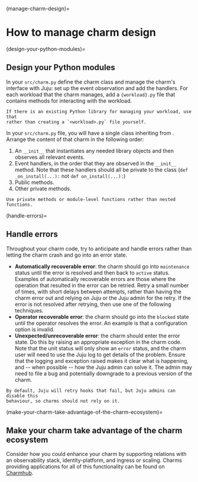 (manage-charm-design)=
# How to manage charm design

(design-your-python-modules)=
## Design your Python modules

In your `src/charm.py` define the charm class and manage the charm's interface
with Juju: set up the event observation and add the handlers. For each workload
that the charm manages, add a `{workload}.py` file that contains methods for
interacting with the workload.

```{note}
If there is an existing Python library for managing your workload, use that
rather than creating a `<workload>.py` file yourself.
```

In your `src/charm.py` file, you will have a single class inheriting from
[](ops.CharmBase). Arrange the content of that charm in the following order:

1. An `__init__` that instantiates any needed library objects and then observes
   all relevant events.
2. Event handlers, in the order that they are observed in the `__init__` method.
   Note that these handlers should all be private to the class
   (`def _on_install(...):` not `def on_install(...):`)
3. Public methods.
3. Other private methods.

```{tip}
Use private methods or module-level functions rather than nested functions.
```

(handle-errors)=
## Handle errors

Throughout your charm code, try to anticipate and handle errors rather than
letting the charm crash and go into an error state.

* **Automatically recoverable error**: the charm should go into `maintenance`
  status until the error is resolved and then back to `active` status. Examples
  of automatically recoverable errors are those where the operation that
  resulted in the error can be retried. Retry a small number of times, with
  short delays between attempts, rather than having the charm error out and
  relying on Juju or the Juju admin for the retry. If the error is not resolved
  after retrying, then use one of the following techniques.
* **Operator recoverable error**: the charm should go into the `blocked` state
  until the operator resolves the error. An example is that a configuration
  option is invalid.
* **Unexpected/unrecoverable error**: the charm should enter the error state. Do
  this by raising an appropriate exception in the charm code. Note that the unit
  status will only show an `error` status, and the charm user will need to use
  the Juju log to get details of the problem. Ensure that the logging and
  exception raised makes it clear what is happening, and -- when possible -- how
  the Juju admin can solve it. The admin may need to file a bug and potentially
  downgrade to a previous version of the charm.

```{tip}
By default, Juju will retry hooks that fail, but Juju admins can disable this
behaviour, so charms should not rely on it.
```

(make-your-charm-take-advantage-of-the-charm-ecosystem)=
## Make your charm take advantage of the charm ecosystem

Consider how you could enhance your charm by supporting relations with an
observability stack, identity-platform, and ingress or scaling. Charms providing
applications for all of this functionality can be found on
[Charmhub](https://charmhub.io).
